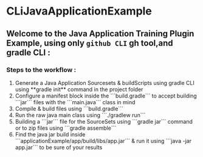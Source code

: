 # CLiJavaApplicationExample

## Welcome to the Java Application Training Plugin Example, using only ```github CLI``` gh tool,and gradle CLI :

### Steps to the workflow :
<ol>
<li>Generate a Java Application Sourcesets & buildScripts using gradle CLI using **gradle init** command in the project folder</li>
<li>Configure a manifest block inside the ```build.gradle``` to accept building ```jar``` files with the ```main.java``` class in mind</li>
<li>Compile & build files using ```build.gradle```</li>
<li>Run the raw java main class using ```./gradlew run``` </li>
<li>Building a ```jar``` file for the SourceSets using ```gradle jar``` command or to zip files using ```gradle assemble```</li>
<li>Find the java jar build inside ```applicationExample/app/build/libs/app.jar``` & run it using ```java -jar app.jar``` to be sure of your results</li> 
</ol>
